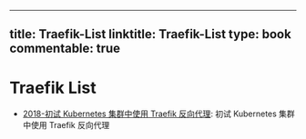 
---
title: Traefik-List
linktitle: Traefik-List
type: book
commentable: true
---

# Traefik List

- [2018-初试 Kubernetes 集群中使用 Traefik 反向代理](https://blog.csdn.net/aixiaoyang168/article/details/78557739): 初试 Kubernetes 集群中使用 Traefik 反向代理

    
